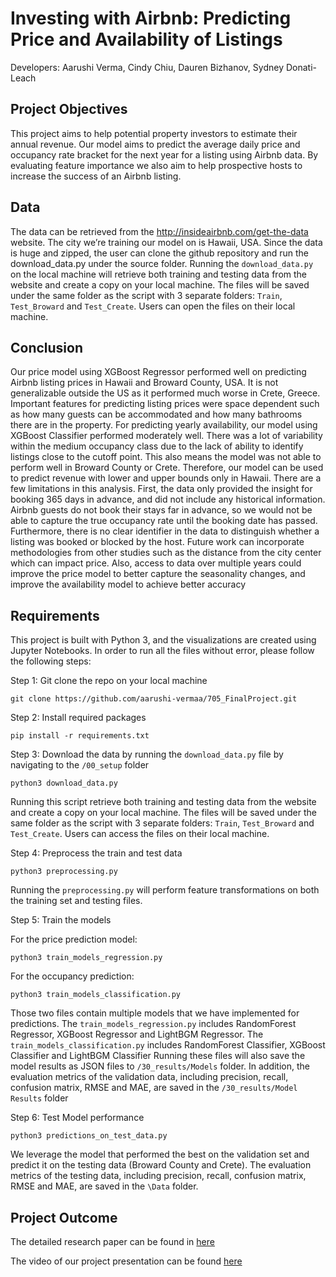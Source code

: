 # Investing with Airbnb: Predicting Price and Availability of Listings

Developers:  Aarushi Verma, Cindy Chiu, Dauren Bizhanov, Sydney Donati-Leach

## Project Objectives
This project aims to help potential property investors to estimate their annual revenue. Our model aims to predict the average daily price and occupancy rate bracket for the next year for a listing using Airbnb data. By evaluating feature importance we also aim to help prospective hosts to increase the success of an Airbnb listing. 

## Data
The data can be retrieved from the http://insideairbnb.com/get-the-data website. The city we’re training our model on is Hawaii, USA. Since the data is huge and zipped, the user can clone the github repository and run the download_data.py under the source folder. Running the `download_data.py` on the local machine will retrieve both training and testing data from the website and create a copy on your local machine. The files will be saved under the same folder as the script with 3 separate folders: `Train`, `Test_Broward` and `Test_Create`. Users can open the files on their local machine.

## Conclusion
Our price model using XGBoost Regressor performed well on predicting Airbnb listing prices in Hawaii and Broward County, USA. It is not generalizable outside the US as it performed much worse in Crete, Greece. Important features for predicting listing prices were space dependent such as how many guests can be accommodated and how many bathrooms there are in the property. 
For predicting yearly availability, our model using XGBoost Classifier performed moderately well. There was a lot of variability within the medium occupancy class due to the lack of ability to identify listings close to the cutoff point. This also means the model was not able to perform well in Broward County or Crete.  Therefore, our model can be used to predict revenue with lower and upper bounds only in Hawaii. 
There are a few limitations in this analysis. First, the data only provided the insight for booking 365 days in advance, and did not include any historical information. Airbnb guests do not book their stays far in advance, so we would not be able to capture the true occupancy rate until the booking date has passed. Furthermore, there is no clear identifier in the data to distinguish whether a listing was booked or blocked by the host. Future work can incorporate methodologies from other studies such as the distance from the city center which can impact price. Also, access to data over multiple years could improve the price model to better capture the seasonality changes, and improve the availability model to achieve better accuracy


## Requirements 
This project is built with Python 3, and the visualizations are created using Jupyter Notebooks. In order to run all the files without error, please follow the following steps:

Step 1: Git clone the repo on your local machine    
```
git clone https://github.com/aarushi-vermaa/705_FinalProject.git
```

Step 2: Install required packages   
``` 
pip install -r requirements.txt
```

Step 3: Download the data by running the `download_data.py` file by navigating to the `/00_setup` folder  

``` 
python3 download_data.py
```

Running this script retrieve both training and testing data from the website and create a copy on your local machine. The files will be saved under the same folder as the script with 3 separate folders: `Train`, `Test_Broward` and `Test_Create`. Users can access the files on their local machine. 

Step 4: Preprocess the train and test data    
```
python3 preprocessing.py
```

Running the `preprocessing.py` will perform feature transformations on both the training set and testing files.

Step 5: Train the models    

For the price prediction model:   
```
python3 train_models_regression.py
```

For the occupancy prediction:   
```
python3 train_models_classification.py
```

Those two files contain multiple models that we have implemented for predictions. The `train_models_regression.py` includes RandomForest Regressor, XGBoost Regressor and LightBGM Regressor. The `train_models_classification.py` includes RandomForest Classifier, XGBoost Classifier and LightBGM Classifier Running these files will also save the model results as JSON files to `/30_results/Models` folder. In addition, the evaluation metrics of the validation data, including precision, recall, confusion matrix, RMSE and MAE, are saved in the `/30_results/Model Results` folder
 
Step 6: Test Model performance    
```
python3 predictions_on_test_data.py
```

We leverage the model that performed the best on the validation set and predict it on the testing data (Broward County and Crete). The evaluation metrics of the testing data, including precision, recall, confusion matrix, RMSE and MAE, are saved in the `\Data` folder.  

## Project Outcome
The detailed research paper can be found in [here](https://github.com/aarushi-vermaa/705_FinalProject/blob/main/40_report/Final%20Report.pdf)


The video of our project presentation can be found [here](https://youtu.be/DqS0XG79uHE)
